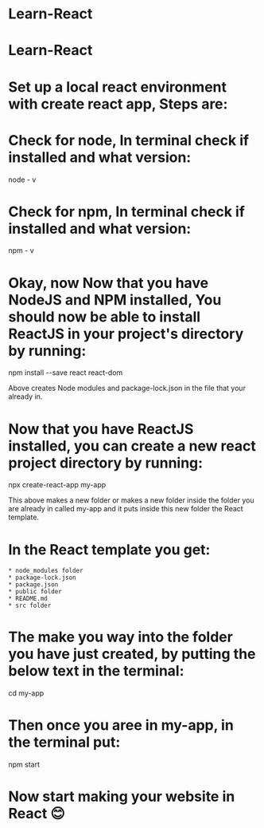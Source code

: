 # Learn-React

# Learn-React

# Set up a local react environment with create react app, Steps are: 

# Check for node, In terminal check if installed and what version:

node - v

# Check for npm, In terminal check if installed and what version: 

npm - v

# Okay, now Now that you have NodeJS and NPM installed, You should now be able to install ReactJS in your project's directory by running:

npm install --save react react-dom

Above creates Node modules and package-lock.json in the file that your already in. 

# Now that you have ReactJS installed, you can create a new react project directory by running:

npx create-react-app my-app

This above makes a new folder or makes a new folder inside the folder you are already in called my-app and it puts inside this new folder the React template.


# In the React template you get:

    * node_modules folder
    * package-lock.json
    * package.json
    * public folder
    * README.md
    * src folder 

# The make you way into the folder you have just created, by putting the below text in the terminal: 

cd my-app

# Then once you aree in my-app, in the terminal put:

npm start


# Now start making your website in React 😊

